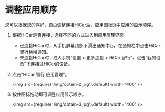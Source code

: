 # 调整应用顺序

您可以根据您的喜好，自由调整连接HiCar后，应用图标页中应用的显示顺序。

1. 根据HiCar是否连接，选择不同的方式进入到应用管理界面。
    * 已连接HiCar时，从手机屏幕顶部下滑出通知中心，在通知栏中点击HiCar智行横幅通知。
    * 未连接HiCar时，进入手机“设置 > 更多连接 > HiCar 智行”，点击“我的设备”下连接过HiCar的设备。

2. 点击“HiCar 智行 应用管理”。

    <img
        src={require('./img/obtain-2.jpg').default}
        width="400" 
    />

3. 按住图标拖动即可调整应用显示顺序。

    <img
        src={require('./img/obtain-3.jpg').default}
        width="400" 
    />
